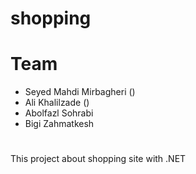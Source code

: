 # shopping
# Team
* Seyed Mahdi Mirbagheri ()
* Ali Khalilzade ()
* Abolfazl Sohrabi
* Bigi Zahmatkesh
#
This project about shopping site with .NET 
